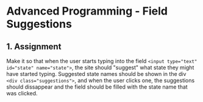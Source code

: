 # Advanced Programming - Field Suggestions

## 1. Assignment
Make it so that when the user starts typing into the field `<input type="text" id="state" name="state">`, the site should
"suggest" what state they might have started typing. Suggested state names should be shown in the div `<div class="suggestions">`, and
when the user clicks one, the suggestions should dissappear and the field should be filled with the state name that was clicked.
